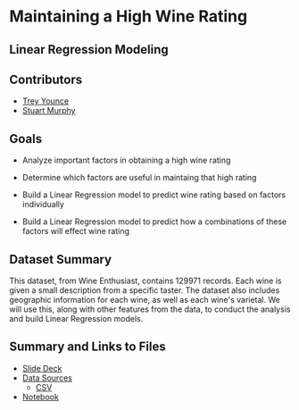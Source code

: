 # Maintaining a High Wine Rating
## Linear Regression Modeling

## Contributors 
 - [Trey Younce](https://github.com/treyounce)
 - [Stuart Murphy](https://github.com/thespud56)
 
 ## Goals 
- Analyze important factors in obtaining a high wine rating 

- Determine which factors are useful in maintaing that high rating 

- Build a Linear Regression model to predict wine rating based on factors individually

- Build a Linear Regression model to predict how a combinations of these factors will effect wine rating

 ## Dataset Summary
This dataset, from Wine Enthusiast, contains 129971 records. Each wine is given a small description from a specific taster. The dataset also includes geographic information for each wine, as well as each wine's varietal. We will use this, along with other features from the data, to conduct the analysis and build Linear Regression models. 
 
 ## Summary and Links to Files 
 - [Slide Deck](https://github.com/thespud56/Wine_Predictions/blob/master/Wine%20Rating.pdf)
 - [Data Sources](https://www.winemag.com/ratings/)
      * [CSV](https://github.com/thespud56/Wine_Predictions/blob/master/Data/wine_data.csv)
 - [Notebook](https://github.com/thespud56/Wine_Predictions/blob/master/Predicting_Wine_Rating.ipynb)
